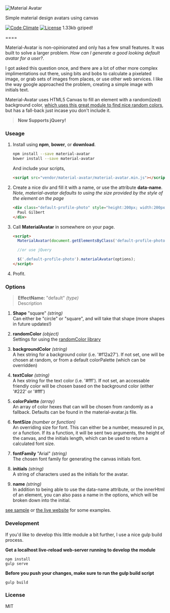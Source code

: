 <img src="sample.png" align="center" alt="Material Avatar" />

Simple material design avatars using canvas

[![Code Climate](https://codeclimate.com/github/hellsan631/material-avatar/badges/gpa.svg)](https://codeclimate.com/github/hellsan631/material-avatar)
[![License](http://img.shields.io/badge/License-MIT-blue.svg)](http://opensource.org/licenses/MIT) 
1.33kb gziped!

====

Material-Avatar is non-opinionated and only has a few small features. It was built to solve a larger problem. _How can I generate a good looking default avatar for a user?_.

I got asked this question once, and there are a lot of other more complex implimentations out there, using bits and bobs to calculate a pixelated image, or grab sets of images from places, or use other web services. I like the way google approached the problem, creating a simple image with initials text.

Material-Avatar uses HTML5 Canvas to fill an element with a random(ized) background color, [which uses this great module to find nice random colors](https://github.com/davidmerfield/randomColor), but has a fall-back just incase you don't include it.

> __Now Supports jQuery!__

### Useage

1. Install using __npm__, __bower__, or __download__.
    ```bash
    npm install --save material-avatar
    bower install --save material-avatar
    ```

    And include your scripts,

    ```html
    <script src="vendor/material-avatar/material-avatar.min.js"></script>
    ```

2. Create a nice div and fill it with a name, or use the attribute __data-name__. _Note, material-avatar defaults to using the size provided by the style of the element on the page_
    ```html
    <div class="default-profile-photo" style="height:200px; width:200px;">
      Paul Gilbert
    </div>
    ```

3. Call __MaterialAvatar__ in somewhere on your page.
    ```html
    <script>
      MaterialAvatar(document.getElementsByClass('default-profile-photo'), options);

      //or use jQuery

      $('.default-profile-photo').materialAvatar(options);
    </script>
    ```

4. Profit.

### Options

> __EffectName:__ "default" _(type)_<br/>
>	Description

1. __Shape__ "square" _(string)_ <br/>
Can either be "circle" or "square", and will take that shape (more shapes in future updates!)

2. __randomColor__ _(object)_ <br/>
Settings for using the [randomColor library](https://github.com/davidmerfield/randomColor)

3. __backgroundColor__ _(string)_ <br/>
A hex string for a background color (i.e. '#f12a27'). If not set, one will be chosen at random, or from
a default colorPalette (which can be overridden)

4. __textColor__ _(string)_ <br/>
A hex string for the text color (i.e. '#fff'). If not set, an accessable friendly color will be chosen
based on the background color (either '#222' or '#fff')

5. __colorPalette__ _(array)_ <br/>
An array of color hexes that can will be chosen from randomly as a fallback. Defaults can be found in
the material-avatar.js file.

6. __fontSize__ _(number or function)_ <br/>
An overriding size for font. This can either be a number, measured in px, or a function. If its a function,
it will be sent two arguments, the height of the canvas, and the initials length, which can be used to
return a calculated font size.

7. __fontFamily__ "Arial" _(string)_ <br/>
The chosen font family for generating the canvas initials font.

8. __initials__ _(string)_ <br/>
A string of characters used as the initials for the avatar.

9. __name__ _(string)_ <br/>
In addition to being able to use the data-name attribute, or the innerHtml of an element, you can also pass
a name in the options, which will be broken down into the initial.

[see sample](https://github.com/hellsan631/material-avatar/tree/master/sample) or [the live website](http://hellsan631.github.io/material-avatar/) for some examples.

### Development

If you'd like to develop this little module a bit further, I use a nice gulp build process.

__Get a localhost live-reload web-server running to develop the module__
```
npm install
gulp serve
```

__Before you push your changes, make sure to run the gulp build script__
```
gulp build
```

### License

MIT

